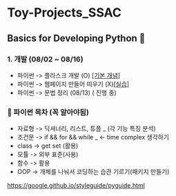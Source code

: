 # Toy-Projects_SSAC


## Basics for Developing Python 🐉

### 1. 개발 (08/02 ~ 08/16)
  * 파이썬 -> 플라스크 개발 (O) [[기본 개념]](https://github.com/lechangjun/Toy-Projects_SSAC/tree/main/WEB_development/flask)
  * 파이썬 -> 웹페이지 만들어 띠우기 (X)[[실습]](https://github.com/lechangjun/Toy-Projects_SSAC/tree/main/WEB_development/pyweb-master)
  * 파이썬 -> 문법 정리 (08/13) ( 진행 중)



### 🐢 파이썬 목차 (꼭 알아야됨)
  * 자료형  -> 딕셔너리, 리스트, 튜플 _ (각 기능 특징 분석)
  * 조건문  -> if && for && while _ <- time complex 생각하기
  * class -> get set (활용)
  * 모튤   -> 외부 표준(사용)
  * 함수   -> 활용
  * OOP   -> 개체를 나눠서 코딩하는 습관 기르기(패키지 만들기)


  https://google.github.io/styleguide/pyguide.html
  
